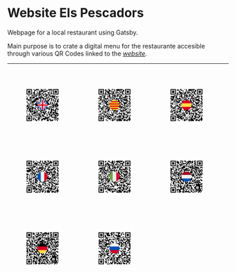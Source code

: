 <h1>
Website Els Pescadors
</h1>

Webpage for a local restaurant using Gatsby.

Main purpose is to crate a digital menu for the restaurante accesible through various QR Codes linked to the
_[website](https://elspescadorspinedademar.cat)._

<hr/>
<div style="display:flex-inline">
<img alt="Gatsby" style="margin: 40px;"  src="./src/assets/qrs/qr_eng.png" width="80" heigh="80" />
<img alt="Gatsby" style="margin: 40px;" src="./src/assets/qrs/qr_cat.png" width="80" heigh="80" />
<img alt="Gatsby" style="margin: 40px;"  src="./src/assets/qrs/qr_esp.png" width="80" heigh="80" />
<img alt="Gatsby" style="margin: 40px;"  src="./src/assets/qrs/qr_fr.png" width="80" heigh="80" />
<img alt="Gatsby" style="margin: 40px;"  src="./src/assets/qrs/qr_ita.png" width="80" heigh="80" />
<img alt="Gatsby" style="margin: 40px;"  src="./src/assets/qrs/qr_nl.png" width="80" heigh="80" />
<img alt="Gatsby" style="margin: 40px;"  src="./src/assets/qrs/qr_de.png" width="80" heigh="80" />
<img alt="Gatsby" style="margin: 40px;"  src="./src/assets/qrs/qr_ru.png" width="80" heigh="80" />
</div>
